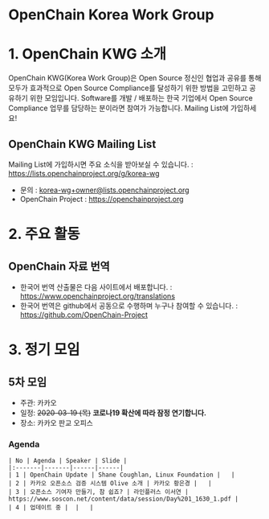 OpenChain Korea Work Group
======================
# 1. OpenChain KWG 소개
OpenChain KWG(Korea Work Group)은 Open Source 정신인 협업과 공유를 통해 모두가 효과적으로 Open Source Compliance를 달성하기 위한 방법을 고민하고 공유하기 위한 모임입니다. Software를 개발 / 배포하는 한국 기업에서 Open Source Compliance 업무를 담당하는 분이라면 참여가 가능합니다. Mailing List에 가입하세요!
## OpenChain KWG Mailing List
Mailing List에 가입하시면 주요 소식을 받아보실 수 있습니다. : https://lists.openchainproject.org/g/korea-wg
* 문의 : korea-wg+owner@lists.openchainproject.org
* OpenChain Project : https://openchainproject.org

# 2. 주요 활동
## OpenChain 자료 번역
* 한국어 번역 산출물은 다음 사이트에서 배포합니다. : https://www.openchainproject.org/translations
* 한국어 번역은 github에서 공동으로 수행하며 누구나 참여할 수 있습니다. : https://github.com/OpenChain-Project

# 3. 정기 모임
## 5차 모임
  * 주관: 카카오
  * 일정: <del>2020-03-19 (목)</del> **코로나19 확산에 따라 잠정 연기합니다.**
  * 장소: 카카오 판교 오피스
### Agenda
```
| No | Agenda | Speaker | Slide |
|:-------|-------|------|------|
| 1 | OpenChain Update | Shane Coughlan, Linux Foundation |   | 
| 2 | 카카오 오픈소스 검증 시스템 Olive 소개 | 카카오 황은경 |   | 
| 3 | 오픈소스 기여자 만들기, 참 쉽죠? | 라인플러스 이서연 | https://www.soscon.net/content/data/session/Day%201_1630_1.pdf | 
| 4 | 업데이트 중 |  |   | 
```
